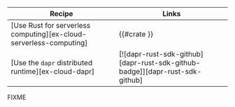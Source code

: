 | Recipe | Links |
|--------|--------|
| [Use Rust for serverless computing][ex-cloud-serverless-computing] | {{#crate }} |
| [Use the `dapr` distributed runtime][ex-cloud-dapr] | [![dapr-rust-sdk-github][dapr-rust-sdk-github-badge]][dapr-rust-sdk-github] |

<div class="hidden">
FIXME
</div>
